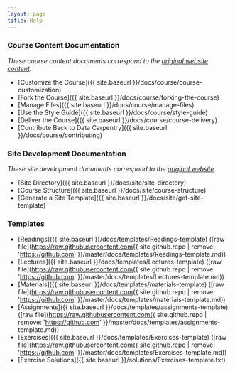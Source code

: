 ```yaml
---
layout: page
title: Help
---
```


### Course Content Documentation

*These course content documents correspond to the [original website content](http://www.datacarpentry.org/semester-biology/).*

- [Customize the Course]({{ site.baseurl }}/docs/course/course-customization)
- [Fork the Course]({{ site.baseurl }}/docs/course/forking-the-course) 
- [Manage Files]({{ site.baseurl }}/docs/course/manage-files)
- [Use the Style Guide]({{ site.baseurl }}/docs/course/style-guide) 
- [Deliver the Course]({{ site.baseurl }}/docs/course/course-delivery)
- [Contribute Back to Data Carpentry]({{ site.baseurl }}/docs/course/contributing)

### Site Development Documentation

*These site development documents correspond to the [original website](http://www.datacarpentry.org/semester-biology/).*

- [Site Directory]({{ site.baseurl }}/docs/site/site-directory)
- [Course Structure]({{ site.baseurl }}/docs/site/course-structure)
- [Generate a Site Template]({{ site.baseurl }}/docs/site/get-site-template)

### Templates

- [Readings]({{ site.baseurl }}/docs/templates/Readings-template) ([raw file](https://raw.githubusercontent.com{{ site.github.repo | remove: 'https://github.com' }}/master/docs/templates/Readings-template.md))
- [Lectures]({{ site.baseurl }}/docs/templates/Lectures-template) ([raw file](https://raw.githubusercontent.com{{ site.github.repo | remove: 'https://github.com' }}/master/docs/templates/Lectures-template.md))
- [Materials]({{ site.baseurl }}/docs/templates/materials-template) ([raw file](https://raw.githubusercontent.com{{ site.github.repo | remove: 'https://github.com' }}/master/docs/templates/materials-template.md))
- [Assignments]({{ site.baseurl }}/docs/templates/assignments-template) ([raw file](https://raw.githubusercontent.com{{ site.github.repo | remove: 'https://github.com' }}/master/docs/templates/assignments-template.md))
- [Exercises]({{ site.baseurl }}/docs/templates/Exercises-template)
([raw file](https://raw.githubusercontent.com{{ site.github.repo | remove: 'https://github.com' }}/master/docs/templates/Exercises-template.md))
- [Exercise Solutions]({{ site.baseurl }}/solutions/Exercises-template.txt)

